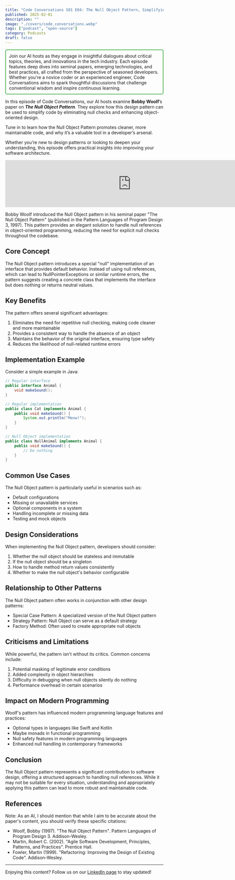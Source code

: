 ```yaml
---
title: "Code Conversations S01 E04: The Null Object Pattern, Simplifying Code with Design Patterns"
published: 2025-02-01
description: ""
image: "./covers/code_conversations.webp"
tags: ["podcast", "open-source"]
category: Podcasts
draft: false
---
```


<div style="border: 2px solid #4CAF50; padding: 10px; border-radius: 5px;">
  Join our AI hosts as they engage in insightful dialogues about critical topics, theories, and innovations in the tech industry. Each episode features deep dives into seminal papers, emerging technologies, and best practices, all crafted from the perspective of seasoned developers. Whether you're a novice coder or an experienced engineer, Code Conversations aims to spark thoughtful discussions that challenge conventional wisdom and inspire continuous learning.
</div>

In this episode of Code Conversations, our AI hosts examine **Bobby Woolf**’s paper on ***The Null Object Pattern***. They explore how this design pattern can be used to simplify code by eliminating null checks and enhancing object-oriented design.  

Tune in to learn how the Null Object Pattern promotes cleaner, more maintainable code, and why it’s a valuable tool in a developer’s arsenal.   

Whether you’re new to design patterns or looking to deepen your understanding, this episode offers practical insights into improving your software architecture.

<iframe src="https://creators.spotify.com/pod/show/code-conversations/embed/episodes/Code-Conversations-S01-E04-The-Null-Object-Pattern--Simplifying-Code-with-Design-Patterns-e2pb6dj" height="auto" width="800px" frameborder="0" scrolling="no"></iframe>

Bobby Woolf introduced the Null Object pattern in his seminal paper "The Null Object Pattern" (published in the Pattern Languages of Program Design 3, 1997). This pattern provides an elegant solution to handle null references in object-oriented programming, reducing the need for explicit null checks throughout the codebase.

## Core Concept

The Null Object pattern introduces a special "null" implementation of an interface that provides default behavior. Instead of using null references, which can lead to NullPointerExceptions or similar runtime errors, the pattern suggests creating a concrete class that implements the interface but does nothing or returns neutral values.

## Key Benefits

The pattern offers several significant advantages:

1. Eliminates the need for repetitive null checking, making code cleaner and more maintainable
2. Provides a consistent way to handle the absence of an object
3. Maintains the behavior of the original interface, ensuring type safety
4. Reduces the likelihood of null-related runtime errors

## Implementation Example

Consider a simple example in Java:

```java
// Regular interface
public interface Animal {
    void makeSound();
}

// Regular implementation
public class Cat implements Animal {
    public void makeSound() {
        System.out.println("Meow!");
    }
}

// Null Object implementation
public class NullAnimal implements Animal {
    public void makeSound() {
        // Do nothing
    }
}
```

## Common Use Cases

The Null Object pattern is particularly useful in scenarios such as:

- Default configurations
- Missing or unavailable services
- Optional components in a system
- Handling incomplete or missing data
- Testing and mock objects

## Design Considerations

When implementing the Null Object pattern, developers should consider:

1. Whether the null object should be stateless and immutable
2. If the null object should be a singleton
3. How to handle method return values consistently
4. Whether to make the null object's behavior configurable

## Relationship to Other Patterns

The Null Object pattern often works in conjunction with other design patterns:

- Special Case Pattern: A specialized version of the Null Object pattern
- Strategy Pattern: Null Object can serve as a default strategy
- Factory Method: Often used to create appropriate null objects

## Criticisms and Limitations

While powerful, the pattern isn't without its critics. Common concerns include:

1. Potential masking of legitimate error conditions
2. Added complexity in object hierarchies
3. Difficulty in debugging when null objects silently do nothing
4. Performance overhead in certain scenarios

## Impact on Modern Programming

Woolf's pattern has influenced modern programming language features and practices:

- Optional types in languages like Swift and Kotlin
- Maybe monads in functional programming
- Null safety features in modern programming languages
- Enhanced null handling in contemporary frameworks

## Conclusion

The Null Object pattern represents a significant contribution to software design, offering a structured approach to handling null references. While it may not be suitable for every situation, understanding and appropriately applying this pattern can lead to more robust and maintainable code.

## References

Note: As an AI, I should mention that while I aim to be accurate about the paper's content, you should verify these specific citations:

- Woolf, Bobby (1997). "The Null Object Pattern". Pattern Languages of Program Design 3. Addison-Wesley.
- Martin, Robert C. (2002). "Agile Software Development, Principles, Patterns, and Practices". Prentice Hall.
- Fowler, Martin (1999). "Refactoring: Improving the Design of Existing Code". Addison-Wesley.

------------

Enjoying this content? Follow us on our [LinkedIn page](https://www.linkedin.com/company/code-conversations-podcast) to stay updated!


